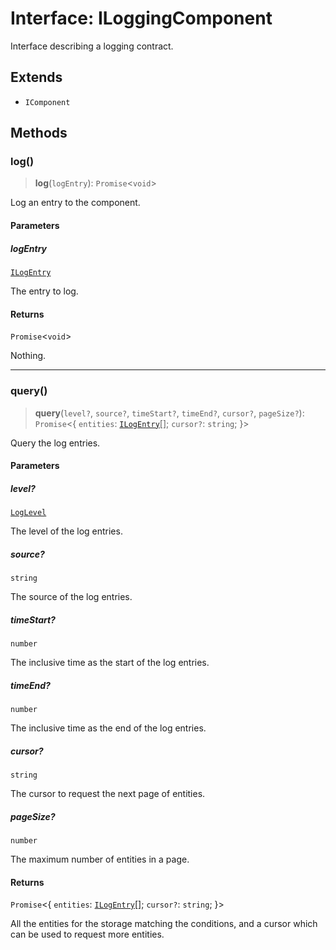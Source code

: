 # Interface: ILoggingComponent

Interface describing a logging contract.

## Extends

- `IComponent`

## Methods

### log()

> **log**(`logEntry`): `Promise`\<`void`\>

Log an entry to the component.

#### Parameters

##### logEntry

[`ILogEntry`](ILogEntry.md)

The entry to log.

#### Returns

`Promise`\<`void`\>

Nothing.

***

### query()

> **query**(`level?`, `source?`, `timeStart?`, `timeEnd?`, `cursor?`, `pageSize?`): `Promise`\<\{ `entities`: [`ILogEntry`](ILogEntry.md)[]; `cursor?`: `string`; \}\>

Query the log entries.

#### Parameters

##### level?

[`LogLevel`](../type-aliases/LogLevel.md)

The level of the log entries.

##### source?

`string`

The source of the log entries.

##### timeStart?

`number`

The inclusive time as the start of the log entries.

##### timeEnd?

`number`

The inclusive time as the end of the log entries.

##### cursor?

`string`

The cursor to request the next page of entities.

##### pageSize?

`number`

The maximum number of entities in a page.

#### Returns

`Promise`\<\{ `entities`: [`ILogEntry`](ILogEntry.md)[]; `cursor?`: `string`; \}\>

All the entities for the storage matching the conditions,
and a cursor which can be used to request more entities.
